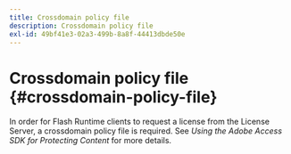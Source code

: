 ```yaml
---
title: Crossdomain policy file
description: Crossdomain policy file
exl-id: 49bf41e3-02a3-499b-8a8f-44413dbde50e
---
```

# Crossdomain policy file {#crossdomain-policy-file}

In order for Flash Runtime clients to request a license from the License Server, a crossdomain policy file is required. See *Using the Adobe Access SDK for Protecting Content* for more details.
